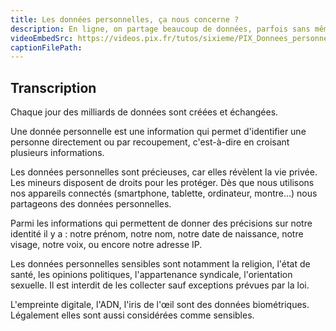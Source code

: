 ```yaml
---
title: Les données personnelles, ça nous concerne ?
description: En ligne, on partage beaucoup de données, parfois sans même le savoir. À l'aide de cette vidéo, les données personnelles n'auraont plus de secrets pour vous.
videoEmbedSrc: https://videos.pix.fr/tutos/sixieme/PIX_Donnees_personnelles_v07_20231109.mp4
captionFilePath:
---
```


## Transcription

Chaque jour des milliards de données sont créées et échangées.

Une donnée personnelle est une information qui permet d'identifier une personne directement ou par recoupement, c'est-à-dire en croisant plusieurs informations.

Les données personnelles sont précieuses, car elles révèlent la vie privée. Les mineurs disposent de droits pour les protéger. Dès que nous utilisons nos appareils connectés (smartphone, tablette, ordinateur, montre...) nous partageons des données personnelles.

Parmi les informations qui permettent de donner des précisions sur notre identité il y a : notre prénom, notre nom, notre date de naissance, notre visage, notre voix, ou encore notre adresse IP.

Les données personnelles sensibles sont notamment la religion, l'état de santé, les opinions politiques, l'appartenance syndicale, l'orientation sexuelle. Il est interdit de les collecter sauf exceptions prévues par la loi.

L'empreinte digitale, l'ADN, l'iris de l'œil sont des données biométriques. Légalement elles sont aussi considérées comme sensibles.
